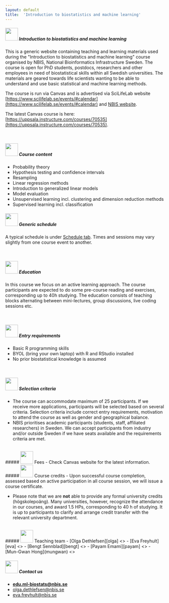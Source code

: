 ```yaml
---
layout: default
title:  'Introduction to biostatistics and machine learning'
---
```



##### <img border="0" src="icons/info.svg" width="40" height="40"> Introduction to biostatistics and machine learning
This is a generic website containing teaching and learning materials used during the "Introduction to biostatistics and machine learning" course organised by NBIS, National Bioinformatics Infrastructure Sweden. The course is open for PhD students, postdocs, researchers and other employees in need of biostatistical skills within all Swedish universities. The materials are geared towards life scientists wanting to be able to understand and use basic statistical and machine learning methods.

The course is run via Canvas and is advertised via SciLifeLab website [https://www.scilifelab.se/events/#calendar](https://www.scilifelab.se/events/#calendar) and [NBIS website](https://nbis.se/training/events.html).

The latest Canvas course is here: [https://uppsala.instructure.com/courses/70535](https://uppsala.instructure.com/courses/70535).


<br/>

##### <img border="0" src="icons/content.svg" width="40" height="40"> Course content
- Probability theory
- Hypothesis testing and confidence intervals
- Resampling
- Linear regression methods
- Introduction to generalized linear models
- Model evaluation
- Unsupervised learning incl. clustering and dimension reduction methods
- Supervised learning incl. classification


##### <img border="0" src="icons/schedule-01.svg" width="40" height="40"> Generic schedule
A typical schedule is under [Schedule tab](schedule.md). Times and sessions may vary slightly from one course event to another.


<br/>

##### <img border="0" src="icons/education.svg" width="40" height="40"> Education
In this course we focus on an active learning approach. The course participants are expected to do some pre-course reading and exercises, corresponding up to 40h studying. The education consists of teaching blocks alternating between mini-lectures, group discussions, live coding sessions etc.

<br/>

##### <img border="0" src="icons/enter.svg" width="40" height="40"> Entry requirements
- Basic R programming skills
- BYOL (bring your own laptop) with R and RStudio installed
- No prior biostatistical knowledge is assumed

<br/>

##### <img border="0" src="icons/selection.svg" width="40" height="40"> Selection criteria
 - The course can accommodate maximum of 25 participants. If we receive more applications, participants will be selected based on several criteria. Selection criteria include correct entry requirements, motivation to attend the course as well as gender and geographical balance.
 - NBIS prioritises academic participants (students, staff, affiliated researchers) in Sweden. We can accept participants from industry and/or outside Sweden if we have seats available and the requirements criteria are met.

<br/>
##### <img border="0" src="icons/fees.svg" width="40" height="40"> Fees
- Check Canvas website for the latest information.


<br/>
##### <img border="0" src="icons/diploma.svg" width="40" height="40"> Course credits
- Upon successful course completion, assessed based on active participation in all course session, we will issue a course certificate.

- Please note that we are **not** able to provide any formal university credits (högskolepoäng). Many universities, however, recognize the attendance in our courses, and award 1.5 HPs, corresponding to 40 h of studying. It is up to participants to clarify and arrange credit transfer with the relevant university department.

<br/>
##### <img border="0" src="icons/team.svg" width="40" height="40"> Teaching team
- [Olga Dethlefsen][olga] <<olga.dethlefsen@nbis.se>>
- [Eva Freyhult][eva] <<eva.freyhult@nbis.se>>
- [Bengt Sennblad][bengt] <<bengt.sennblad@scilifelab.se>>
- [Payam Emami][payam] <<payam.emami@nbis.se>>  
- [Mun-Gwan Hong](mungwan) <<mungwan.hong@nbis.se>>

<br/>

[eva]: https://nbis.se/about/staff/eva-freyhult/
[olga]: https://nbis.se/about/staff/olga-dethlefsen/
[bengt]: https://nbis.se/about/staff/bengt-sennblad/
[payam]: https://nbis.se/about/staff/payam-emami/
[mungwan]: https://nbis.se/about/staff/mungwan-hong/


##### <img border="0" src="icons/email.svg" width="40" height="40"> Contact us
- **edu.ml-biostats@nbis.se**
- olga.dethlefsen@nbis.se
- eva.freyhult@nbis.se
